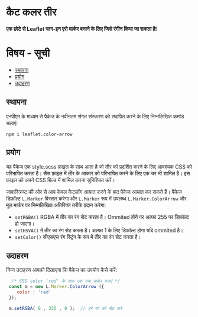 # कैट कलर तीर
**एक छोटे से Leaflet प्लग-इन एरो मार्कर बनाने के लिए जिसे रंगीन किया जा सकता है!**

 # विषय - सूची
- [स्थापना](#स्थापना)
- [प्रयोग](#प्रयोग)
- [उदाहरण](#उदाहरण)
 ## स्थापना
एनपीएम के माध्यम से पैकेज के नवीनतम संगत संस्करण को स्थापित करने के लिए निम्नलिखित कमांड चलाएं:
```
npm i leaflet.color-arrow
```
 ## प्रयोग
यह पैकेज एक style.scss फ़ाइल के साथ आता है जो तीर को प्रदर्शित करने के लिए आवश्यक CSS को परिभाषित करता है। सैस फ़ाइल में तीर के आकार को परिभाषित करने के लिए एक चर भी शामिल है। इस फ़ाइल को अपने CSS बिल्ड में शामिल करना सुनिश्चित करें।

जावास्क्रिप्ट की ओर से आप केवल कैटलॉग आयात करने के बाद पैकेज आयात कर सकते हैं। पैकेज डिफ़ॉल्ट `L.Marker` विस्तार करेगा और `L.Marker` रूप में उपलब्ध `L.Marker.ColorArrow` और मूल मार्कर पर निम्नलिखित अतिरिक्त तरीके प्रदान करेगा:

- `setRGBA()` RGBA में तीर का रंग सेट करता है। Ommited होने पर अल्फा 255 पर डिफ़ॉल्ट हो जाएगा।
- `setHSVA()` में तीर का रंग सेट करता है। अल्फा 1 के लिए डिफ़ॉल्ट होगा यदि ommited है।
- `setColor()` सीएसएस रंग स्ट्रिंग के रूप में तीर का रंग सेट करता है।
## उदाहरण
निम्न उदाहरण आपको दिखाएगा कि पैकेज का उपयोग कैसे करें:
```js
  /* CSS color 'red' के साथ एक नया मार्कर बनाएं */
 const m = new L.Marker.ColorArrow ({
    color : 'red'
 });

 m.setRGBA( 0 , 255 , 0 );  // हरे रंग को सेट करें 
```
